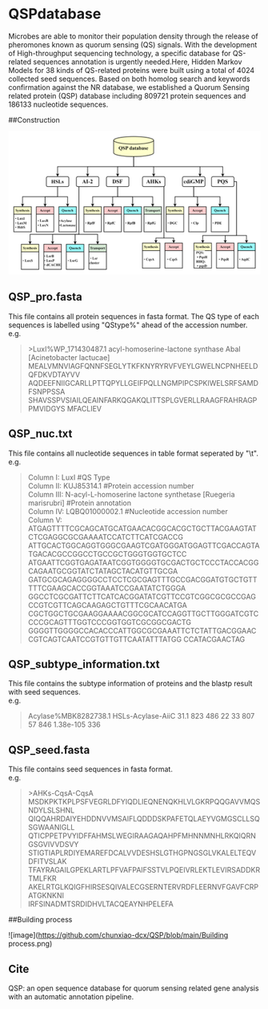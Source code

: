 # QSPdatabase  
Microbes are able to monitor their population density through the release of pheromones known as quorum sensing (QS) signals. With the development of High-throughput sequencing technology, a specific database for QS-related sequences annotation is urgently needed.Here, Hidden Markov Models for 38 kinds of QS-related proteins were built using a total of 4024 collected seed sequences. Based on both homolog search and keywords confirmation against the NR database, we established a Quorum Sensing related protein (QSP) database including 809721 protein sequences and 186133 nucleotide sequences.  

##Construction  

![image](https://github.com/chunxiao-dcx/QSP/blob/main/GSP.png)

## QSP_pro.fasta  
This file contains all protein sequences in fasta format. The QS type of each sequences is labelled using "QStype%" ahead of the accession number.  
e.g.
>&gt;LuxI%WP_171430487.1 acyl-homoserine-lactone synthase AbaI [Acinetobacter lactucae]  
MEALVMNVIAGFQNNFSEGLYTKFKNYRYRVFVEYLGWELNCPNHEELDQFDKVDTAYVV
AQDEEFNIIGCARLLPTTQPYLLGEIFPQLLNGMPIPCSPKIWELSRFSAMDFSNPPSSA
SHAVSSPVSIAILQEAINFARKQGAKQLITTSPLGVERLLRAAGFRAHRAGPPMVIDGYS
MFACLIEV

## QSP_nuc.txt  
This file contains all nucleotide sequences in table format seperated by "\t".  
e.g.
>Column I: LuxI #QS Type  
Column II: KUJ85314.1 #Protein accession number  
Column III: N-acyl-L-homoserine lactone synthetase [Ruegeria marisrubri] #Protein annotation  
Column IV: LQBQ01000002.1 #Nucleotide accession number  
Column V: ATGAGTTTTCGCAGCATGCATGAACACGGCACGCTGCTTACGAAGTATCTCGAGGCGCGAAAATCCATCTTCATCGACCG
ATTGCACTGGCAGGTGGGCGAAGTCGATGGGATGGAGTTCGACCAGTATGACACGCCGGCCTGCCGCTGGGTGGTGCTCC
ATGAATTCGGTGAGATAATCGGTGGGGTGCGACTGCTCCCTACCACGGCAGAATGCGGTATCTATAGCTACATGTTGCGA
GATGCGCAGAGGGGCCTCCTCGCGAGTTTGCCGACGGATGTGCTGTTTTTCGAAGCACCGGTAAATCCGAATATCTGGGA
GGCCTCGCGATTCTTCATCACGGATATCGTTCCGTCGGCGCGCCGAGCCGTCGTTCAGCAAGAGCTGTTTCGCAACATGA
CGCTGGCTGCGAAGGAAAACGGCGCATCCAGGTTGCTTGGGATCGTCCCCGCAGTTTGGTCCCGGTGGTCGCGGCGACTG
GGGGTTGGGGCCACACCCATTGGCGCGAAATTCTCTATTGACGGAACCGTCAGTCAATCCGTGTTGTTCAATATTTATGG
CCATACGAACTAG

## QSP_subtype_information.txt  
This file contains the subtype information of proteins and the blastp result with seed sequences.  
e.g.
>Acylase%MBK8282738.1	HSLs-Acylase-AiiC	31.1	823	486	22	33	807	57	846	1.38e-105	336

## QSP_seed.fasta  
This file contains seed sequences in fasta format.  
e.g.
>&gt;AHKs-CqsA-CqsA  
MSDKPKTKPLPSFVEGRLDFYIQDLIEQNENQKHLVLGKRPQQGAVVMQSNDYLSLSHNL
QIQQAHRDAIYEHDDNVVMSAIFLQDDDSKPAFETQLAEYVGMGSCLLSQSGWAANIGLL
QTICPPETPVYIDFFAHMSLWEGIRAAGAQAHPFMHNNMNHLRKQIQRNGSGVIVVDSVY
STIGTIAPLRDIYEMAREFDCALVVDESHSLGTHGPNGSGLVKALELTEQVDFITVSLAK
TFAYRAGAILGPEKLARTLPFVAFPAIFSSTVLPQEIVRLEKTLEVIRSADDKRTMLFKR
AKELRTGLKQIGFHIRSESQIVALECGSERNTERVRDFLEERNVFGAVFCRPATGKNKNI  
IRFSINADMTSRDIDHVLTACQEAYNHPELEFA

##Building process  

![image](https://github.com/chunxiao-dcx/QSP/blob/main/Building process.png)

## Cite  
QSP: an open sequence database for quorum sensing related gene analysis with an automatic annotation pipeline.  
